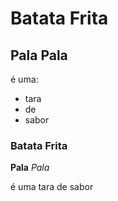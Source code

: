 # Batata Frita #

## Pala Pala ##

é uma:

 - tara
 - de 
 - sabor

 ### Batata Frita ###

 **Pala** *Pala*

 é uma tara de sabor
